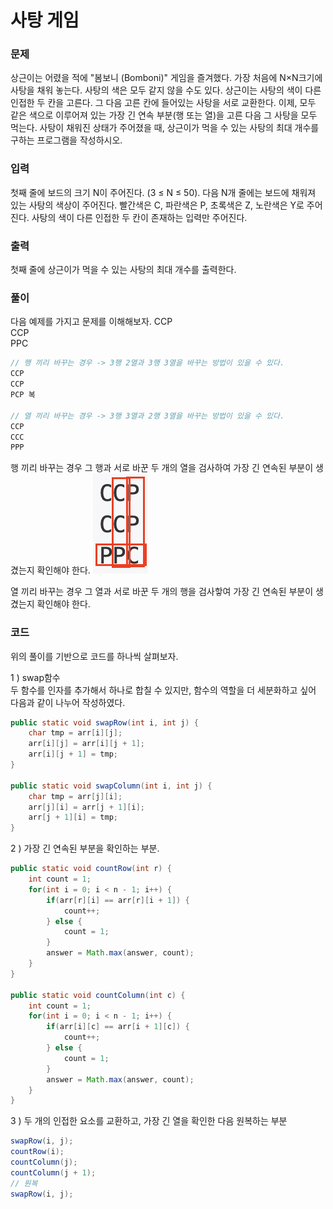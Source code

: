 # 사탕 게임
### 문제
상근이는 어렸을 적에 "봄보니 (Bomboni)" 게임을 즐겨했다.
가장 처음에 N×N크기에 사탕을 채워 놓는다. 사탕의 색은 모두 같지 않을 수도 있다. 상근이는 사탕의 색이 다른 인접한 두 칸을 고른다. 
그 다음 고른 칸에 들어있는 사탕을 서로 교환한다. 이제, 모두 같은 색으로 이루어져 있는 가장 긴 연속 부분(행 또는 열)을 고른 다음 그 사탕을 모두 먹는다.
사탕이 채워진 상태가 주어졌을 때, 상근이가 먹을 수 있는 사탕의 최대 개수를 구하는 프로그램을 작성하시오.

### 입력
첫째 줄에 보드의 크기 N이 주어진다. (3 ≤ N ≤ 50). 
다음 N개 줄에는 보드에 채워져 있는 사탕의 색상이 주어진다. 빨간색은 C, 파란색은 P, 초록색은 Z, 노란색은 Y로 주어진다.
사탕의 색이 다른 인접한 두 칸이 존재하는 입력만 주어진다.

### 출력
첫째 줄에 상근이가 먹을 수 있는 사탕의 최대 개수를 출력한다.

### 풀이
다음 예제를 가지고 문제를 이해해보자. 
CCP <br>
CCP <br>
PPC <br> 

~~~java
// 행 끼리 바꾸는 경우 -> 3행 2열과 3행 3열을 바꾸는 방법이 있을 수 있다.
CCP 
CCP 
PCP 복

// 열 끼리 바꾸는 경우 -> 3행 3열과 2행 3열을 바꾸는 방법이 있을 수 있다.
CCP 
CCC 
PPP 
~~~

행 끼리 바꾸는 경우 그 행과 서로 바꾼 두 개의 열을 검사하여 가장 긴 연속된 부분이 생겼는지 확인해야 한다. 
![사탕_게임.png](..%2F..%2Fimages%2F%EC%82%AC%ED%83%95_%EA%B2%8C%EC%9E%84.png)

열 끼리 바꾸는 경우 그 열과 서로 바꾼 두 개의 행을 검사핳여 가장 긴 연속된 부분이 생겼는지 확인해야 한다. 

### 코드
위의 풀이를 기반으로 코드를 하나씩 살펴보자. 

1 ) swap함수 <br>
두 함수를 인자를 추가해서 하나로 합칠 수 있지만, 함수의 역할을 더 세분화하고 싶어 다음과 같이 나누어 작성하였다.
~~~java
public static void swapRow(int i, int j) {
    char tmp = arr[i][j];
    arr[i][j] = arr[i][j + 1];
    arr[i][j + 1] = tmp;
}

public static void swapColumn(int i, int j) {
    char tmp = arr[j][i];
    arr[j][i] = arr[j + 1][i];
    arr[j + 1][i] = tmp;
}
~~~

2 ) 가장 긴 연속된 부분을 확인하는 부분.
~~~java
public static void countRow(int r) {
    int count = 1;
    for(int i = 0; i < n - 1; i++) {
        if(arr[r][i] == arr[r][i + 1]) {
            count++;
        } else {
            count = 1;
        }
        answer = Math.max(answer, count);
    }
}

public static void countColumn(int c) {
    int count = 1;
    for(int i = 0; i < n - 1; i++) {
        if(arr[i][c] == arr[i + 1][c]) {
            count++;
        } else {
            count = 1;
        }
        answer = Math.max(answer, count);
    }
}
~~~

3 ) 두 개의 인접한 요소를 교환하고, 가장 긴 열을 확인한 다음 원복하는 부분
~~~java
swapRow(i, j);
countRow(i);
countColumn(j);
countColumn(j + 1);
// 원복
swapRow(i, j);
~~~



